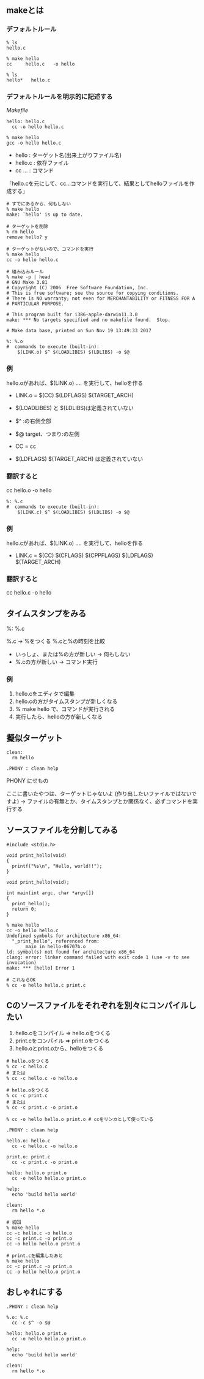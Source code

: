 ## makeとは

### デフォルトルール

```
% ls
hello.c

% make hello
cc     hello.c   -o hello

% ls
hello*   hello.c
```


### デフォルトルールを明示的に記述する

*Makefile*
```
hello: hello.c
  cc -o hello hello.c
```

```
% make hello
gcc -o hello hello.c
```

- hello : ターゲット名(出来上がりファイル名)
- hello.c : 依存ファイル
- cc ... : コマンド

「hello.cを元にして、cc...コマンドを実行して、結果としてhelloファイルを作成する」


```
# すでにあるから、何もしない
% make hello
make: `hello' is up to date.

# ターゲットを削除
% rm hello
remove hello? y

# ターゲットがないので、コマンドを実行
% make hello
cc -o hello hello.c
```


```
# 組み込みルール
% make -p | head
# GNU Make 3.81
# Copyright (C) 2006  Free Software Foundation, Inc.
# This is free software; see the source for copying conditions.
# There is NO warranty; not even for MERCHANTABILITY or FITNESS FOR A
# PARTICULAR PURPOSE.

# This program built for i386-apple-darwin11.3.0
make: *** No targets specified and no makefile found.  Stop.

# Make data base, printed on Sun Nov 19 13:49:33 2017
```



```
%: %.o
#  commands to execute (built-in):
    $(LINK.o) $^ $(LOADLIBES) $(LDLIBS) -o $@
```

### 例
hello.oがあれば、$(LINK.o) .... を実行して、helloを作る

- LINK.o = $(CC) $(LDFLAGS) $(TARGET_ARCH)
- $(LOADLIBES) と $(LDLIBS)は定義されていない

- $^
:の右側全部

- $@
target、つまり:の左側

- CC = cc

- $(LDFLAGS) $(TARGET_ARCH) は定義されていない

### 翻訳すると
cc hello.o -o hello


```
%: %.c
#  commands to execute (built-in):
    $(LINK.c) $^ $(LOADLIBES) $(LDLIBS) -o $@
```

### 例
hello.cがあれば、$(LINK.o) .... を実行して、helloを作る

- LINK.c = $(CC) $(CFLAGS) $(CPPFLAGS) $(LDFLAGS) $(TARGET_ARCH)

### 翻訳すると
cc hello.c -o hello

## タイムスタンプをみる
%: %.c

%.c -> %をつくる
%.cと%の時刻を比較
- いっしょ、または%の方が新しい -> 何もしない
- %.cの方が新しい -> コマンド実行

### 例
1. hello.cをエディタで編集
2. hello.cの方がタイムスタンプが新しくなる
3. % make hello で、コマンドが実行される
4. 実行したら、helloの方が新しくなる

## 擬似ターゲット

```
clean:
  rm hello
```

```
.PHONY : clean help
```

PHONY にせもの

ここに書いたやつは、ターゲットじゃないよ
(作り出したいファイルではないですよ)
-> ファイルの有無とか、タイムスタンプとか関係なく、必ずコマンドを実行する

## ソースファイルを分割してみる


```
#include <stdio.h>

void print_hello(void)
{
  printf("%s\n", "Hello, world!!");
}
```

```
void print_hello(void);

int main(int argc, char *argv[])
{
  print_hello();
  return 0;
}
```


```
% make hello
cc -o hello hello.c
Undefined symbols for architecture x86_64:
  "_print_hello", referenced from:
      _main in hello-06707b.o
ld: symbol(s) not found for architecture x86_64
clang: error: linker command failed with exit code 1 (use -v to see invocation)
make: *** [hello] Error 1
```

```
# これならOK
% cc -o hello hello.c print.c
```

## Cのソースファイルをそれぞれを別々にコンパイルしたい
1. hello.cをコンパイル => hello.oをつくる
2. print.cをコンパイル => print.oをつくる
3. hello.oとprint.oから、helloをつくる

```
# hello.oをつくる
% cc -c hello.c
# または
% cc -c hello.c -o hello.o

# hello.oをつくる
% cc -c print.c
# または
% cc -c print.c -o print.o

% cc -o hello hello.o print.o # ccをリンカとして使っている
```


```
.PHONY : clean help

hello.o: hello.c
  cc -c hello.c -o hello.o

print.o: print.c
  cc -c print.c -o print.o

hello: hello.o print.o
  cc -o hello hello.o print.o

help:
  echo 'build hello world'

clean:
  rm hello *.o
```

```
# 初回
% make hello
cc -c hello.c -o hello.o
cc -c print.c -o print.o
cc -o hello hello.o print.o
```

```
# print.cを編集したあと
% make hello
cc -c print.c -o print.o
cc -o hello hello.o print.o
```

## おしゃれにする

```
.PHONY : clean help

%.o: %.c
  cc -c $^ -o $@

hello: hello.o print.o
  cc -o hello hello.o print.o

help:
  echo 'build hello world'

clean:
  rm hello *.o
```

